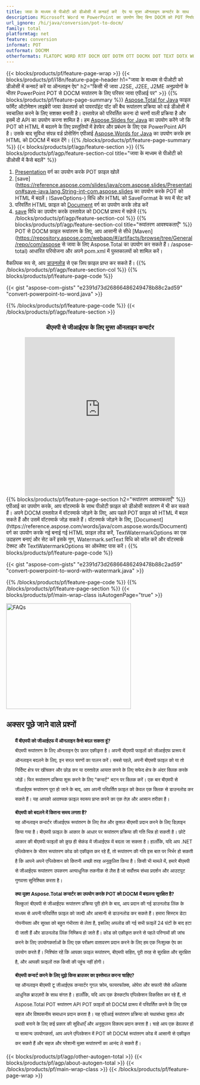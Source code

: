 ```yaml
---
title: जावा के माध्यम से पीओटी को डीओसी में कनवर्ट करें  ऐप या मुफ्त ऑनलाइन कन्वर्टर के साथ 
description: Microsoft Word या PowerPoint का उपयोग किए बिना DOCM को POT निर्यात करने के लिए Java API या ऑनलाइन। कोड को एकीकृत करने से पहले मुफ्त बीएमपी से जीआईएफ ऑनलाइन परिवर्तक का त्वरित परीक्षण करें। 
url_ignore: /hi/java/conversion/pot-to-docm/
family: total
platformtag: net
feature: conversion
informat: POT
outformat: DOCMM
otherformats: FLATOPC WORD RTF DOCM ODT DOTM OTT DOCMX DOT TEXT DOTX WORDML
---
```

{{< blocks/products/pf/feature-page-wrap >}}
{{< blocks/products/pf/i18n/feature-page-header h1="जावा के माध्यम से पीओटी को डीओसी में कनवर्ट करें या ऑनलाइन ऐप" h2="किसी भी जावा J2SE, J2EE, J2ME अनुप्रयोगों के भीतर PowerPoint POT से DOCM रूपांतरण के लिए परिसर जावा एपीआई पर" >}}
{{% blocks/products/pf/feature-page-summary %}}
[Aspose.Total for Java](https://products.aspose.com/total/java/) फाइल फॉर्मेट ऑटोमेशन लाइब्रेरी जावा डेवलपर्स को पावरपॉइंट पॉट की बैच रूपांतरण प्रक्रिया को वर्ड डीओसी में स्वचालित करने के लिए सशक्त बनाती है। दस्तावेज़ को परिवर्तित करना दो चरणों वाली प्रक्रिया है और इसमें दो API का उपयोग करना शामिल है। हम [Aspose.Slides for Java](https://products.aspose.com/slides/java/) का उपयोग करेंगे जो कि POT को HTML में बदलने के लिए प्रस्तुतियों में हेरफेर और प्रबंधन के लिए एक PowerPoint API है। उसके बाद सुविधा संपन्न वर्ड प्रोसेसिंग एपीआई [Aspose.Words for Java](https://products.aspose.com/words/java/) का उपयोग करके हम HTML को DOCM में बदल देंगे।
{{% /blocks/products/pf/feature-page-summary  %}}
{{< blocks/products/pf/agp/feature-section >}}
{{% blocks/products/pf/agp/feature-section-col title="जावा के माध्यम से पीओटी को डीओसी में कैसे बदलें" %}}
1. [Presentation](https://reference.aspose.com/slides/java/com.aspose.slides/Presentation) वर्ग का उपयोग करके POT फ़ाइल खोलें
2. [save](https://reference.aspose.com/slides/java/com.aspose.slides/Presentation#save-java.lang.String-int-com.aspose.slides का उपयोग करके POT को HTML में बदलें। ISaveOptions-) विधि और HTML को SaveFormat के रूप में सेट करें
3. परिवर्तित HTML फ़ाइल को [Document](https://reference.aspose.com/words/java/com.aspose.words/Document) वर्ग का उपयोग करके लोड करें
4. [save](https://reference.aspose.com/words/java/com.aspose.words/Document#save(java.lang.String,int)) विधि का उपयोग करके दस्तावेज़ को DOCM प्रारूप में सहेजें
{{% /blocks/products/pf/agp/feature-section-col %}}
{{% blocks/products/pf/agp/feature-section-col title="रूपांतरण आवश्यकताएँ" %}}
POT से DOCM फ़ाइल रूपांतरण के लिए, आप आसानी से सीधे [Maven](https://repository.aspose.com/webapp/#/artifacts/browse/tree/General/repo/com/aspose से जावा के लिए Aspose.Total का उपयोग कर सकते हैं। /aspose-total) आधारित परियोजना और अपने pom.xml में पुस्तकालयों को शामिल करें।

वैकल्पिक रूप से, आप [डाउनलोड](https://releases.aspose.com/total/java) से एक ज़िप फ़ाइल प्राप्त कर सकते हैं।
{{% /blocks/products/pf/agp/feature-section-col %}}
{{% blocks/products/pf/feature-page-code %}}

{{< gist "aspose-com-gists" "e2391d73d26866486249478b88c2ad59" "convert-powerpoint-to-word.java" >}}


{{% /blocks/products/pf/feature-page-code %}}
{{< /blocks/products/pf/agp/feature-section >}}

<div class="container-fluid agp-content bg-white aboutfile box-1 vh100 section nopbtm">
<div class=container>
<div class=row>
<div class="demobox tc col-md-12 padding-0" align="center">

<h3>बीएमपी से जीआईएफ के लिए मुफ्त ऑनलाइन कन्वर्टर</h3>

<iframe style="border: none; height: 426px;" scrolling="no" src="https://total-conversion-app-65z5r2lp.qa.k8s.dynabic.com/?to=docm&from=pot" id="child-iframe" width="80%"></iframe>

</div></div>
</div></div>
{{% blocks/products/pf/feature-page-section  h2="रूपांतरण आवश्यकताएँ" %}}
एपीआई का उपयोग करके, आप वॉटरमार्क के साथ पीओटी फ़ाइल को डीओसी रूपांतरण में भी कर सकते हैं। अपने DOCM दस्तावेज़ में वॉटरमार्क जोड़ने के लिए, आप पहले POT फ़ाइल को HTML में बदल सकते हैं और उसमें वॉटरमार्क जोड़ सकते हैं। वॉटरमार्क जोड़ने के लिए, [Document](https://reference.aspose.com/words/java/com.aspose.words/Document) वर्ग का उपयोग करके नई बनाई गई HTML फ़ाइल लोड करें, TextWatermarkOptions का एक उदाहरण बनाएं और सेट करें इसके गुण, Watermark.setText विधि को कॉल करें और वॉटरमार्क टेक्स्ट और TextWatermarkOptions का ऑब्जेक्ट पास करें।  
{{% blocks/products/pf/feature-page-code %}}

{{< gist "aspose-com-gists" "e2391d73d26866486249478b88c2ad59" "convert-powerpoint-to-word-with-watermark.java" >}}

{{% /blocks/products/pf/feature-page-code  %}}
{{% /blocks/products/pf/feature-page-section %}}
{{< blocks/products/pf/main-wrap-class isAutogenPage="true" >}}
<style>.howtolist li{margin-right: 0!important;line-height: 26px;position: relative;margin-bottom: 10px;font-size: 13px;list-style-type: none;}</style>
<div class="col-md-12 tl bg-gray-dark howtolist section">
  <a class="anchor" name="faqpage"></a>
  <div class="container tl dflex" itemscope="" itemtype="https://schema.org/FAQPage">
      <div class="col-md-4 howtosectiongfx">
          <img class="social-panel-hide-on-mobile" src="https://www.groupdocs.cloud/templates/brand/images/groupdocs/conversion/groupdocs_conversion-brand.png" alt="FAQs" width="335" height="283">
      </div>
      <div class="howtosection col-md-8">
          <div>
              <h2>अक्सर पूछे जाने वाले प्रश्नों</h2>
              <ul>
                  <li itemscope="" itemprop="mainEntity" itemtype="https://schema.org/Question">
                      <div>
                          <span itemprop="name"><b>मैं बीएमपी को जीआईएफ में ऑनलाइन कैसे बदल सकता हूं?</b></span>
                      </div>
                      <div itemscope="" itemprop="acceptedAnswer" itemtype="https://schema.org/Answer">
                          <span itemprop="text">बीएमपी रूपांतरण के लिए ऑनलाइन ऐप ऊपर एकीकृत है। अपनी बीएमपी फाइलों को जीआईएफ प्रारूप में ऑनलाइन बदलने के लिए, इन सरल चरणों का पालन करें। सबसे पहले, अपनी बीएमपी फ़ाइल को या तो निर्दिष्ट क्षेत्र पर खींचकर और छोड़ कर या दस्तावेज़ आयात करने के लिए सफेद क्षेत्र के अंदर क्लिक करके जोड़ें। फिर रूपांतरण प्रक्रिया शुरू करने के लिए "कन्वर्ट" बटन पर क्लिक करें। एक बार बीएमपी से जीआईएफ रूपांतरण पूरा हो जाने के बाद, आप अपनी परिवर्तित फ़ाइल को केवल एक क्लिक से डाउनलोड कर सकते हैं। यह आपको आवश्यक फ़ाइल स्वरूप प्राप्त करने का एक तेज़ और आसान तरीका है।</span>
                      </div>
                  </li>
                  <li itemscope="" itemprop="mainEntity" itemtype="https://schema.org/Question">
                      <div>
                          <span itemprop="name"><b>बीएमपी को बदलने में कितना समय लगता है?</b></span>
                      </div>
                      <div itemscope="" itemprop="acceptedAnswer" itemtype="https://schema.org/Answer">
                          <span itemprop="text">यह ऑनलाइन कन्वर्टर जीआईएफ रूपांतरण के लिए तेज और कुशल बीएमपी प्रदान करने के लिए डिज़ाइन किया गया है। बीएमपी फ़ाइल के आकार के आधार पर रूपांतरण प्रक्रिया की गति भिन्न हो सकती है। छोटे आकार की बीएमपी फाइलों को कुछ ही सेकंड में जीआईएफ में बदला जा सकता है। हालाँकि, यदि आप .NET एप्लिकेशन के भीतर रूपांतरण कोड को एकीकृत कर रहे हैं, तो रूपांतरण की गति इस बात पर निर्भर हो सकती है कि आपने अपने एप्लिकेशन को कितनी अच्छी तरह अनुकूलित किया है। किसी भी मामले में, हमारे बीएमपी से जीआईएफ रूपांतरण उपकरण अत्याधुनिक तकनीक से लैस है जो सर्वोत्तम संभव प्रदर्शन और आउटपुट गुणवत्ता सुनिश्चित करता है।</span>
                      </div>
                  </li>
                  <li itemscope="" itemprop="mainEntity" itemtype="https://schema.org/Question">
                      <div>
                          <span itemprop="name"><b>क्या मुक्त Aspose.Total कन्वर्टर का उपयोग करके POT को DOCM में बदलना सुरक्षित है?</b></span>
                      </div>
                      <div itemscope="" itemprop="acceptedAnswer" itemtype="https://schema.org/Answer">
                          <span itemprop="text">बिल्कुल! बीएमपी से जीआईएफ रूपांतरण प्रक्रिया पूरी होने के बाद, आप प्रदान की गई डाउनलोड लिंक के माध्यम से अपनी परिवर्तित फ़ाइल को जल्दी और आसानी से डाउनलोड कर सकते हैं। हमारा सिस्टम डेटा गोपनीयता और सुरक्षा को बहुत गंभीरता से लेता है, इसलिए अपलोड की गई सभी फ़ाइलें 24 घंटों के बाद हटा दी जाती हैं और डाउनलोड लिंक निष्क्रिय हो जाते हैं। कोड को एकीकृत करने से पहले परिणामों की जांच करने के लिए उपयोगकर्ताओं के लिए एक परीक्षण वातावरण प्रदान करने के लिए हम एक निःशुल्क ऐप का उपयोग करते हैं। निश्चिंत रहें कि आपका फ़ाइल रूपांतरण, बीएमपी सहित, पूरी तरह से सुरक्षित और सुरक्षित है, और आपकी फ़ाइलों तक किसी की पहुंच नहीं होगी।</span>
                      </div>
                  </li>                 
                  <li itemscope="" itemprop="mainEntity" itemtype="https://schema.org/Question">
                      <div>
                          <span itemprop="name"><b>बीएमपी कन्वर्ट करने के लिए मुझे किस ब्राउजर का इस्तेमाल करना चाहिए?</b></span>
                      </div>
                      <div itemscope="" itemprop="acceptedAnswer" itemtype="https://schema.org/Answer">
                          <span itemprop="text">यह ऑनलाइन बीएमपी टू जीआईएफ कनवर्टर गूगल क्रोम, फायरफॉक्स, ओपेरा और सफारी जैसे अधिकांश आधुनिक ब्राउज़रों के साथ संगत है। हालाँकि, यदि आप एक डेस्कटॉप एप्लिकेशन विकसित कर रहे हैं, तो Aspose.Total POT रूपांतरण API POT फ़ाइलों को DOCM प्रारूप में परिवर्तित करने के लिए एक सहज और विश्वसनीय समाधान प्रदान करता है। यह एपीआई रूपांतरण प्रक्रिया को यथासंभव कुशल और प्रभावी बनाने के लिए कई प्रकार की सुविधाएँ और अनुकूलन विकल्प प्रदान करता है। चाहे आप एक डेवलपर हों या सामान्य उपयोगकर्ता, आप अपने एप्लिकेशन में POT को DOCM रूपांतरण कोड में आसानी से एकीकृत कर सकते हैं और सहज और परेशानी मुक्त रूपांतरणों का आनंद ले सकते हैं।</span>
                      </div>
                  </li>
              </ul>
          </div>
      </div>
  </div>
{{< blocks/products/pf/agp/other-autogen-total >}}
{{< blocks/products/pf/agp/about-autogen-total >}}
{{< /blocks/products/pf/main-wrap-class >}}
{{< /blocks/products/pf/feature-page-wrap >}}